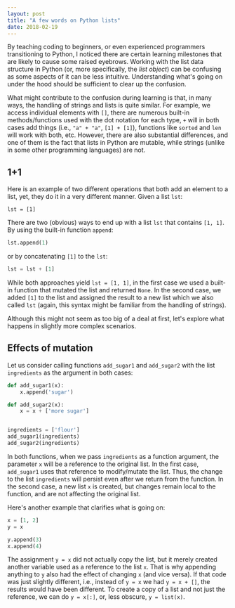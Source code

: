 ```yaml
---
layout: post
title: "A few words on Python lists"
date: 2018-02-19
---
```


By teaching coding to beginners, or even experienced programmers transitioning to
Python, I noticed there are certain learning milestones that are likely to cause some
raised eyebrows.
Working with the list data structure in Python (or, more specifically, the *list
object*) can be confusing as some aspects of it can be less intuitive.
Understanding what's going on under the hood should be sufficient to clear up the
confusion.

What might contribute to the confusion during learning is that, in many ways, the handling of strings
and lists is quite similar. For example, we access individual elements with `[]`,
there are numerous built-in methods/functions used with the dot notation for each type, `+`
will in both cases add things (i.e., `"a" + "a"`, `[1] + [1]`), functions like
`sorted` and `len` will work with both, etc.
However, there are also substantial differences, and one of them is the fact
that lists in Python are mutable, while strings (unlike in some other
programming languages) are not. 

## 1+1

Here is an example of two different operations that both add an element to
a list, yet, they do it in a very different manner.
Given a list `lst`:

`lst = [1]`

There are two (obvious) ways to end up with a list `lst` that contains `[1, 1]`.
By using the built-in function `append`:

```python
lst.append(1)
```

or by concatenating `[1]` to the `lst`:

```python
lst = lst + [1]
```

While both approaches yield `lst = [1, 1]`, in the first case we used a built-in
function that mutated the list and returned `None`. In the second case, we
added `[1]` to the list and assigned the result to a new list which we also
called `lst` (again, this syntax might be familiar from the handling of
strings).

Although this might not seem as too big of a deal at first, let's explore what
happens in slightly more complex scenarios.

## Effects of mutation

Let us consider calling functions `add_sugar1` and `add_sugar2` with the list
`ingredients` as the argument in both cases:

```python
def add_sugar1(x):
    x.append('sugar')

def add_sugar2(x):
    x = x + ['more sugar']


ingredients = ['flour']
add_sugar1(ingredients)
add_sugar2(ingredients)
```

In both functions, when we pass `ingredients` as a function argument, the
parameter `x` will be a reference to the original list.
In the first case, `add_sugar1` uses that reference to modify/mutate the list.
Thus, the change to the list `ingredients` will persist even after we return
from the function. In the second case, a new list `x` is created, but changes
remain local to the function, and are not affecting the original list.

Here's another example that clarifies what is going on:
```python
x = [1, 2]
y = x

y.append(3)
x.append(4)
```

The assignment `y = x` did not actually copy the list, but it merely created
another variable used as a reference to the list `x`. That is why appending
anything to `y` also had the effect of changing `x` (and vice versa). 
If that code was just slightly different, i.e., instead of `y = x` we had `y
= x + []`, the results would have been different.
To create a copy of a list and not just the reference, we can do `y = x[:]`, or, less
obscure, `y = list(x)`.

